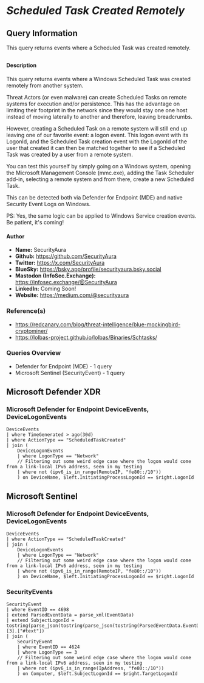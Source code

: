 # *Scheduled Task Created Remotely*

## Query Information

This query returns events where a Scheduled Task was created remotely.

##

#### Description

This query returns events where a Windows Scheduled Task was created remotely from another system.

Threat Actors (or even malware) can create Scheduled Tasks on remote systems for execution and/or persistence. This has the advantage on limiting their footprint in the network since they would stay one one host instead of moving laterally to another and therefore, leaving breadcrumbs.

However, creating a Scheduled Task on a remote system will still end up leaving one of our favorite event: a logon event. This logon event with its LogonId, and the Scheduled Task creation event with the LogonId of the user that created it can then be matched together to see if a Scheduled Task was created by a user from a remote system.

You can test this yourself by simply going on a Windows system, opening the Microsoft Management Console (mmc.exe), adding the Task Scheduler add-in, selecting a remote system and from there, create a new Scheduled Task.

This can be detected both via Defender for Endpoint (MDE) and native Security Event Logs on Windows.

PS: Yes, the same logic can be applied to Windows Service creation events. Be patient, it's coming!

#### Author <Optional>
- **Name:** SecurityAura
- **Github:** https://github.com/SecurityAura
- **Twitter:** https://x.com/SecurityAura
- **BlueSky:** https://bsky.app/profile/securityaura.bsky.social
- **Mastodon (InfoSec.Exchange):** https://infosec.exchange/@SecurityAura
- **LinkedIn:** Coming Soon!
- **Website:** https://medium.com/@securityaura

### Reference(s)

- https://redcanary.com/blog/threat-intelligence/blue-mockingbird-cryptominer/
- https://lolbas-project.github.io/lolbas/Binaries/Schtasks/

### Queries Overview ###

- Defender for Endpoint (MDE) - 1 query
- Microsoft Sentinel (SecurityEvent) - 1 query

## Microsoft Defender XDR ##
### Microsoft Defender for Endpoint DeviceEvents, DeviceLogonEvents ###
```KQL
DeviceEvents
| where TimeGenerated > ago(30d)
| where ActionType == "ScheduledTaskCreated"
| join (
    DeviceLogonEvents
    | where LogonType == "Network"
    // Filtering out some weird edge case where the logon would come from a link-local IPv6 address, seen in my testing
    | where not (ipv6_is_in_range(RemoteIP, "fe80::/10"))
    ) on DeviceName, $left.InitiatingProcessLogonId == $right.LogonId
```
## Microsoft Sentinel ##
### Microsoft Defender for Endpoint DeviceEvents, DeviceLogonEvents ###
```KQL
DeviceEvents
| where ActionType == "ScheduledTaskCreated"
| join (
    DeviceLogonEvents
    | where LogonType == "Network"
    // Filtering out some weird edge case where the logon would come from a link-local IPv6 address, seen in my testing
    | where not (ipv6_is_in_range(RemoteIP, "fe80::/10"))
    ) on DeviceName, $left.InitiatingProcessLogonId == $right.LogonId
```
### SecurityEvents ###
```KQL
SecurityEvent
| where EventID == 4698
| extend ParsedEventData = parse_xml(EventData)
| extend SubjectLogonId = tostring(parse_json(tostring(parse_json(tostring(ParsedEventData.EventData)).Data))[3].["#text"])
| join (
    SecurityEvent
    | where EventID == 4624
    | where LogonType == 3
    // Filtering out some weird edge case where the logon would come from a link-local IPv6 address, seen in my testing
    | where not (ipv6_is_in_range(IpAddress, "fe80::/10"))
    ) on Computer, $left.SubjectLogonId == $right.TargetLogonId
```

